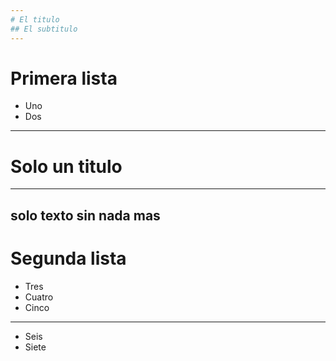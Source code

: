 ```yaml
---
# El titulo
## El subtitulo
---
```

# Primera lista
* Uno
* Dos
---
# Solo un titulo
---
solo texto sin nada mas
---
# Segunda lista
* Tres
* Cuatro
* Cinco
---
* Seis
* Siete
